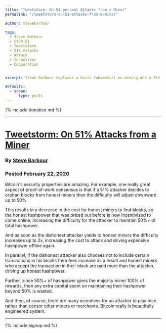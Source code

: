```yaml
---
title: "Tweetstorm: On 51 percent Attacks from a Miner"
permalink: "/tweetstorm-on-51-attacks-from-a-miner"

author: stevebarbour

tags:
  - Steve Barbour
  - CY20 Q1
  - Tweetstorm
  - 51% Attacks
  - Attack
  - Incentives
  - Cooperation


excerpt: Steve Barbour explains a basic funamental on mining and a 51% attack. Posted February 22, 2020.

defaults:
  - scope:
      type: posts
---
```


{% include donation.md %}

***

# [Tweetstorm: On 51% Attacks from a Miner](https://twitter.com/SGBarbour/status/1231344795991175168)
### By [Steve Barbour](https://twitter.com/SGBarbour)
### Posted February 22, 2020

Bitcoin's security properties are amazing. For example, one really great aspect of proof-of-work consensus is that if a 51% attacker decides to orphan blocks from honest miners then the difficulty will adjust downward up to 50%.

This results in a decrease in the cost for honest miners to find blocks, so the honest hashpower that was priced out before is now incentivized to come online, increasing the difficulty for the attacker to maintain 50%+ of total hashpower.

And as soon as the dishonest attacker yields to honest miners the difficulty increases up to 2x, increasing the cost to attack and driving expensive hashpower offline again.

In parallel, if the dishonest attacker also chooses not to include certain transactions in his blocks then fees increase as a result and honest miners who accept the transaction in their block are paid more than the attacker, driving up honest hashpower.

Further, since 50%+ of hashpower gives the majority miner 100% of rewards, then any extra capital spent on maintaining their hashpower beyond 50% is wasted.

And then, of course, there are many incentives for an attacker to play nice rather than censor other miners or merchants. Bitcoin really is beautifully engineered system.

***

{% include signup.md %}
